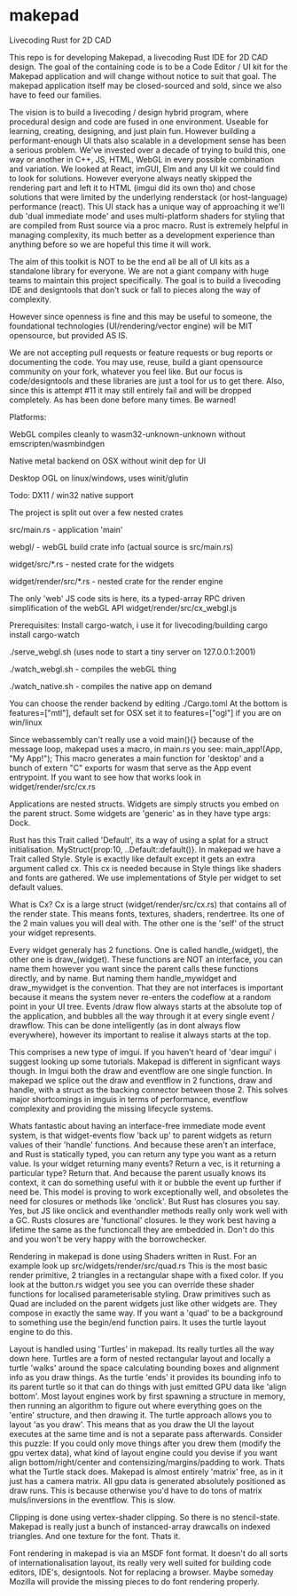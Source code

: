 # makepad
Livecoding Rust for 2D CAD

This repo is for developing Makepad, a livecoding Rust IDE for 2D CAD design. The goal of the containing code is to be a Code Editor / UI kit for the Makepad application and will change without notice to suit that goal. The makepad application itself may be closed-sourced and sold, since we also have to feed our families.

The vision is to build a livecoding / design hybrid program, where procedural design and code are fused in one environment. Useable for learning, creating, designing, and just plain fun. However  building a performant-enough UI thats also scalable in a development sense has been a serious problem. We've invested over a decade of trying to build this, one way or another in C++, JS, HTML, WebGL in every possible combination and variation. We looked at React, imGUI, Elm and any UI kit we could find to look for solutions. However everyone always neatly skipped the rendering part and left it to HTML (imgui did its own tho) and chose solutions that were limited by the underlying renderstack (or host-language) performance (react). This UI stack has a unique way of approaching it we'll dub 'dual immediate mode' and uses multi-platform shaders for styling that are compiled from Rust source via a proc macro. Rust is extremely helpful in managing complexity, its much better as a development experience than anything before so we are hopeful this time it will work.

The aim of this toolkit is NOT to be the end all be all of UI kits as a standalone library for everyone. We are not a giant company with huge teams to maintain this project specifically. The goal is to build a livecoding IDE and designtools that don't suck or fall to pieces along the way of complexity.

However since openness is fine and this may be useful to someone, the foundational technologies (UI/rendering/vector engine) will be MIT opensource, but provided AS IS.

We are not accepting pull requests or feature requests or bug reports or documenting the code.
You may use, reuse, build a giant opensource community on your fork, whatever you feel like. But our focus is code/designtools and these libraries are just a tool for us to get there. Also, since this is attempt #11 it may still entirely fail and will be dropped completely. As has been done before many times. Be warned!

Platforms:

WebGL compiles cleanly to wasm32-unknown-unknown without emscripten/wasmbindgen

Native metal backend on OSX without winit dep for UI

Desktop OGL on linux/windows, uses winit/glutin

Todo: DX11 / win32 native support

The project is split out over a few nested crates

src/main.rs - application 'main'

webgl/ - webGL build crate info (actual source is src/main.rs)

widget/src/*.rs - nested crate for the widgets

widget/render/src/*.rs - nested crate for the render engine

The only 'web' JS code sits is here, its a typed-array RPC driven simplification of the webGL API
widget/render/src/cx_webgl.js

Prerequisites: Install cargo-watch, i use it for livecoding/building
cargo install cargo-watch

./serve_webgl.sh (uses node to start a tiny server on 127.0.0.1:2001)

./watch_webgl.sh - compiles the webGL thing

./watch_native.sh - compiles the native app on demand

You can choose the render backend by editing ./Cargo.toml
At the bottom is features=["mtl"], default set for OSX
set it to features=["ogl"] if you are on win/linux 

Since webassembly can't really use a void main(){} because of the message loop,
makepad uses a macro, in main.rs you see: main_app!(App, "My App!");
This macro generates a main function for 'desktop' and a bunch of extern "C" exports for wasm that serve as the App event entrypoint. If you want to see how that works look in widget/render/src/cx.rs 

Applications are nested structs. Widgets are simply structs you embed on the parent struct. Some widgets are 'generic' as in they have type args: Dock<Panel>.

Rust has this Trait called 'Default', its a way of using a splat for a struct initialisation. MyStruct{prop:10, ..Default::default()}. In makepad we have a Trait called Style. Style is exactly like default except it gets an extra argument called cx. This cx is needed because in Style things like shaders and fonts are gathered. We use implementations of Style per widget to set default values. 

What is Cx? Cx is a large struct (widget/render/src/cx.rs) that contains all of the render state. This means fonts, textures, shaders, rendertree. Its one of the 2 main values you will deal with. The other one is the 'self' of the struct your widget represents.

Every widget generaly has 2 functions. One is called handle_(widget), the other one is draw_(widget). These functions are NOT an interface, you can name them however you want since the parent calls these functions directly, and by name. But naming them handle_mywidget and draw_mywidget is the convention. That they are not interfaces is important because it means the system never re-enters the codeflow at a random point in your UI tree. Events /draw flow always starts at the absolute top of the application, and bubbles all the way through it at every single event / drawflow. This can be done intelligently (as in dont always flow everywhere), however its important to realise it always starts at the top. 

This comprises a new type of imgui. If you haven't heard of 'dear imgui' i suggest looking up some tutorials. Makepad is different in signficant ways though.
In Imgui both the draw and eventflow are one single function. In makepad we splice out the draw and eventflow in 2 functions, draw and handle, with a struct as the backing connector between those 2.
This solves major shortcomings in imguis in terms of performance, eventflow complexity and providing the missing lifecycle systems.

Whats fantastic about having an interface-free immediate mode event system, is that widget-events flow 'back up' to parent widgets as return values of their 'handle' functions. And because these aren't an interface, and Rust is statically typed, you can return any type you want as a return value.
Is your widget returning many events? Return a vec, is it returning a particular type? Return that. And because the parent usually knows its context, it can do something useful with it or bubble the event up further if need be. This model is proving to work exceptionally well, and obsoletes the need for closures or methods like 'onclick'. But Rust has closures you say. Yes, but JS like onclick and eventhandler methods really only work well with a GC. Rusts closures are 'functional' closures. Ie they work best having a lifetime the same as the functioncall they are embedded in. Don't do this and you won't be very happy with the borrowchecker.

Rendering in makepad is done using Shaders written in Rust. For an example look up src/widgets/render/src/quad.rs This is the most basic render primitive, 2 triangles in a rectangular shape with a fixed color. If you look at the button.rs widget you see you can override these shader functions for localised parameterisable styling.
Draw primitives such as Quad are included on the parent widgets just like other widgets are. They compose in exactly the same way.
If you want a 'quad' to be a background to something use the begin/end function pairs. It uses the turtle layout engine to do this.

Layout is handled using 'Turtles' in makepad. Its really turtles all the way down here. Turtles are a form of nested rectangular layout and locally a turtle 'walks' around the space calculating bounding boxes and alignment info as you draw things. As the turtle 'ends' it provides its bounding info to its parent turtle so it that can do things with just emitted GPU data like 'align bottom'. 
Most layout engines work by first spawning a structure in memory, then running an algorithm to figure out where everything goes on the 'entire' structure, and then drawing it. The turtle approach allows you to layout 'as you draw'. This means that as you draw the UI the layout executes at the same time and is not a separate pass afterwards. Consider this puzzle: If you could only move things after you drew them (modify the gpu vertex data), what kind of layout engine could you devise if you want align bottom/right/center and contensizing/margins/padding to work. Thats what the Turtle stack does.
Makepad is almost entirely 'matrix' free, as in it just has a camera matrix.
All gpu data is generated absolutely positioned as draw runs. This is because otherwise you'd have to do tons of matrix muls/inversions in the eventflow. This is slow. 

Clipping is done using vertex-shader clipping. So there is no stencil-state. Makepad is really just a bunch of instanced-array drawcalls on indexed triangles. And one texture for the font. Thats it.

Font rendering in makepad is via an MSDF font format. It doesn't do all sorts of internationalisation layout, its really very well suited for building code editors, IDE's, designtools. Not for replacing a browser. Maybe someday Mozilla will provide the missing pieces to do font rendering properly.
